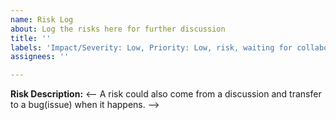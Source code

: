 ```yaml
---
name: Risk Log
about: Log the risks here for further discussion
title: ''
labels: 'Impact/Severity: Low, Priority: Low, risk, waiting for collaborator review'
assignees: ''

---
```


**Risk Description:**
<-- A risk could also come from a discussion and transfer to a bug(issue) when it happens. -->
